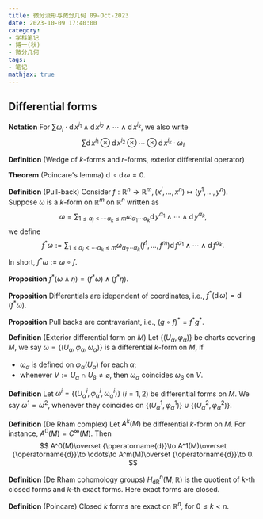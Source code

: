 ```yaml
---
title: 微分流形与微分几何 09-Oct-2023
date: 2023-10-09 17:40:00
category: 
- 学科笔记
- 博一(秋)
- 微分几何
tags: 
- 笔记
mathjax: true
---
```


## Differential forms

**Notation** For $\sum \omega_I \cdot \operatorname d x^{i_1}\wedge \operatorname d x^{i_2}\wedge \cdots\wedge \operatorname d x^{i_k}$, we also write 
$$
\sum  \operatorname d x^{i_1}\otimes \operatorname d x^{i_2}\otimes \cdots\otimes \operatorname d x^{i_k}\cdot \omega_I
$$

**Definition** (Wedge of $k$-forms and $r$-forms, exterior differential operator) 

**Theorem** (Poincare's lemma) $\operatorname{d}\circ \operatorname{ d}\omega =0$. 

**Definition** (Pull-back) Consider $f:\mathbb R^n\to \mathbb R^m,(x^i,\ldots, x^n)\mapsto (y^1,\ldots, y^n)$. Suppose $\omega$ is a $k$-form on $\mathbb R^m$ on $\mathbb{ R}^n$ written as
$$
\omega =\sum_{1\leq \alpha_i<\cdots \alpha_k\leq m}\omega_{\alpha_1\cdots \alpha_k}\operatorname d y^{\alpha_1}\wedge \cdots\wedge \operatorname{d}y^{\alpha_k},
$$
we define 
$$
f^\ast \omega:=\sum_{1\leq \alpha_i<\cdots \alpha_k\leq m}\omega_{\alpha_1\cdots \alpha_k}(f^1,\ldots, f^m)\operatorname d f^{\alpha_1}\wedge \cdots\wedge \operatorname{d}f^{\alpha_k}.
$$
In short, $f^\ast \omega:=\omega\circ f$. 

**Proposition** $f^\ast (\omega\wedge \eta)=(f^\ast \omega)\wedge(f^\ast\eta)$. 

**Proposition** Differentials are idependent of coordinates, i.e., $f^\ast(\operatorname d\omega)=\operatorname d (f^\ast \omega)$. 

**Proposition** Pull backs are contravariant, i.e., $(g\circ f)^\ast=f^\ast g^\ast$. 

**Definition** (Exterior differential form on $M$) Let $\{(U_\alpha,\varphi_\alpha)\}$ be charts covering $M$, we say $\omega=\{(U_\alpha,\varphi_\alpha,\omega_\alpha)\}$ is a differential $k$-form on $M$, if
* $\omega_\alpha$ is defined on $\varphi_\alpha(U_\alpha)$ for each $\alpha$;
* whenever $V:=U_\alpha\cap U_\beta\neq \varnothing$, then $\omega_\alpha$ coincides $\omega_\beta$ on $V$. 

**Definition** Let $\omega^i=\{(U^i_\alpha,\varphi^i_\alpha,\omega^i_\alpha)\}$ ($i=1,2$) be differential forms on $M$. We say $\omega^1=\omega^2$, whenever they coincides on $\{(U_\alpha^1,\varphi_\alpha^1)\}\cup\{(U_\alpha^2,\varphi_\alpha^2)\}$. 

**Definition** (De Rham complex) Let $A^k(M)$ be differential $k$-form on $M$. For instance, $A^0(M)=C^\infty(M)$. Then 
$$
A^0(M)\overset {\operatorname{d}}\to  A^1(M)\overset {\operatorname{d}}\to  \cdots\to A^m(M)\overset {\operatorname{d}}\to 0.
$$

**Definition** (De Rham cohomology groups) $H_{\mathrm{dR}}^n(M;\mathbb R)$ is the quotient of $k$-th closed forms and $k$-th exact forms. Here exact forms are closed. 

**Definition** (Poincare) Closed $k$ forms are exact on $\mathbb R^n$, for $0\leq k<n$. 